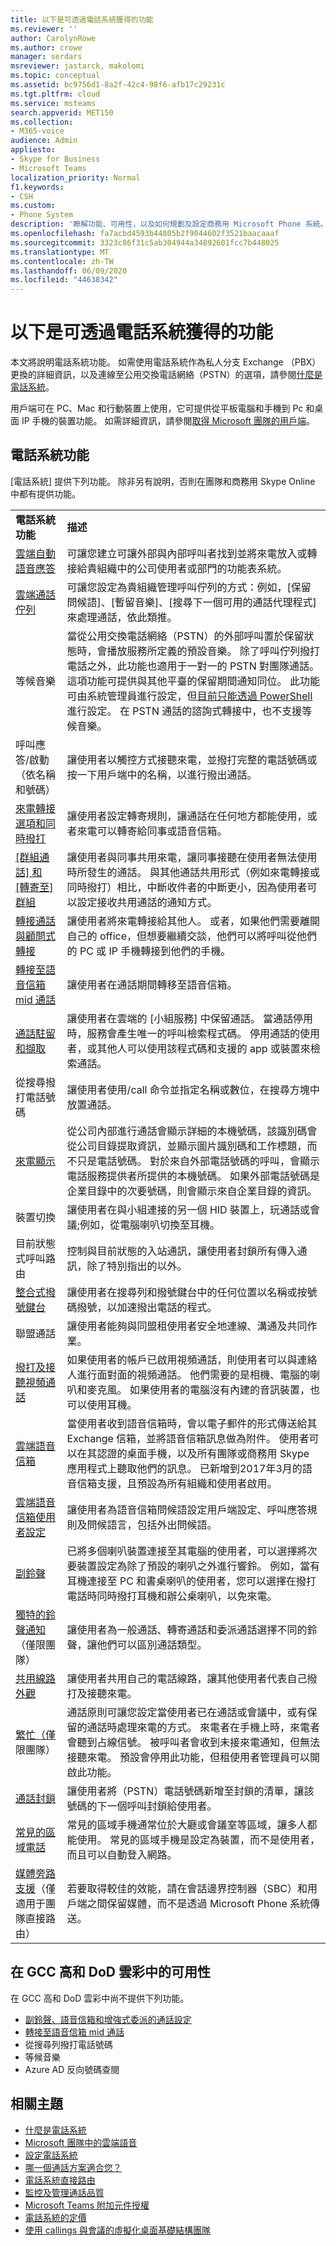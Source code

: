 ```yaml
---
title: 以下是可透過電話系統獲得的功能
ms.reviewer: ''
author: CarolynRowe
ms.author: crowe
manager: serdars
msreviewer: jastarck, makolomi
ms.topic: conceptual
ms.assetid: bc9756d1-8a2f-42c4-98f6-afb17c29231c
ms.tgt.pltfrm: cloud
ms.service: msteams
search.appverid: MET150
ms.collection:
- M365-voice
audience: Admin
appliesto:
- Skype for Business
- Microsoft Teams
localization_priority: Normal
f1.keywords:
- CSH
ms.custom:
- Phone System
description: '瞭解功能、可用性，以及如何規劃及設定商務用 Microsoft Phone 系統。 '
ms.openlocfilehash: fa7acbd4593b44805b2f9044602f3521baacaaaf
ms.sourcegitcommit: 3323c86f31c5ab304944a34892601fcc7b448025
ms.translationtype: MT
ms.contentlocale: zh-TW
ms.lasthandoff: 06/09/2020
ms.locfileid: "44638342"
---
```

# <a name="heres-what-you-get-with-phone-system"></a>以下是可透過電話系統獲得的功能

本文將說明電話系統功能。 如需使用電話系統作為私人分支 Exchange （PBX）更換的詳細資訊，以及連線至公用交換電話網絡（PSTN）的選項，請參閱[什麼是電話系統](what-is-phone-system-in-office-365.md)。

用戶端可在 PC、Mac 和行動裝置上使用，它可提供從平板電腦和手機到 Pc 和桌面 IP 手機的裝置功能。 如需詳細資訊，請參閱[取得 Microsoft 團隊的用戶端](get-clients.md)。

  
## <a name="phone-system-features"></a>電話系統功能

[電話系統] 提供下列功能。 除非另有說明，否則在團隊和商務用 Skype Online 中都有提供功能。
  
|||
|:-----|:-----|
|**電話系統功能** <br/> |**描述** <br/> |
|[雲端自動語音應答](what-are-phone-system-auto-attendants.md) <br/> |可讓您建立可讓外部與內部呼叫者找到並將來電放入或轉接給貴組織中的公司使用者或部門的功能表系統。  <br/> |
|[雲端通話佇列](create-a-phone-system-call-queue.md) <br/> |可讓您設定為貴組織管理呼叫佇列的方式：例如，[保留問候語]、[暫留音樂]、[搜尋下一個可用的通話代理程式] 來處理通話，依此類推。  <br/> |
|等候音樂 | 當從公用交換電話網絡（PSTN）的外部呼叫置於保留狀態時，會播放服務所定義的預設音樂。 除了呼叫佇列撥打電話之外，此功能也適用于一對一的 PSTN 對團隊通話。 這項功能可提供與其他平臺的保留期間通知同位。 此功能可由系統管理員進行設定，但[目前只能透過 PowerShell](https://docs.microsoft.com/powershell/module/skype/set-csteamscallingpolicy?view=skype-ps)進行設定。 在 PSTN 通話的諮詢式轉接中，也不支援等候音樂。|
|呼叫應答/啟動（依名稱和號碼）  <br/> |讓使用者以觸控方式接聽來電，並撥打完整的電話號碼或按一下用戶端中的名稱，以進行撥出通話。  <br/> |
|[來電轉接選項和同時撥打](https://support.office.com/article/call-forwarding-call-groups-and-simultaneous-ring-in-teams-a88da9e8-1343-4d3c-9bda-4b9615e4183e) <br/> |讓使用者設定轉寄規則，讓通話在任何地方都能使用，或者來電可以轉寄給同事或語音信箱。  <br/> |
|[[群組通話] 和 [轉寄至] 群組](call-sharing-and-group-call-pickup.md) <br/> | 讓使用者與同事共用來電，讓同事接聽在使用者無法使用時所發生的通話。 與其他通話共用形式（例如來電轉接或同時撥打）相比，中斷收件者的中斷更小，因為使用者可以設定接收共用通話的通知方式。 |
|[轉接通話與顧問式轉接](https://support.office.com/article/Transfer-a-call-in-Teams-b7f40f14-e083-46b9-b739-68038c8f73a0) <br/> |讓使用者將來電轉接給其他人。 或者，如果他們需要離開自己的 office，但想要繼續交談，他們可以將呼叫從他們的 PC 或 IP 手機轉接到他們的手機。  <br/> |
|[轉接至語音信箱 mid 通話](https://support.office.com/article/Transfer-a-call-in-Teams-b7f40f14-e083-46b9-b739-68038c8f73a0) <br/> | 讓使用者在通話期間轉移至語音信箱。 |
|[通話駐留和擷取](call-park-and-retrieve.md)  <br/> | 讓使用者在雲端的 [小組服務] 中保留通話。 當通話停用時，服務會產生唯一的呼叫檢索程式碼。 停用通話的使用者，或其他人可以使用該程式碼和支援的 app 或裝置來檢索通話。 <br/> |
|從搜尋撥打電話號碼  <br/> | 讓使用者使用/call 命令並指定名稱或數位，在搜尋方塊中放置通話。 <br/> |
|[來電顯示](how-can-caller-id-be-used-in-your-organization.md)  <br/> |從公司內部進行通話會顯示詳細的本機號碼，該識別碼會從公司目錄提取資訊，並顯示圖片識別碼和工作標題，而不只是電話號碼。 對於來自外部電話號碼的呼叫，會顯示電話服務提供者所提供的本機號碼。 如果外部電話號碼是企業目錄中的次要號碼，則會顯示來自企業目錄的資訊。  <br/> |
|裝置切換  <br/> |讓使用者在與小組連接的另一個 HID 裝置上，玩通話或會議;例如，從電腦喇叭切換至耳機。   <br/> |
|目前狀態式呼叫路由 <br/> |控制與目前狀態的入站通訊，讓使用者封鎖所有傳入通訊，除了特別指出的以外。  <br/> |
|[整合式撥號鍵台](https://support.office.com/article/use-the-dial-pad-in-teams-27bc60b5-74c0-4e9c-808b-da4db9514d89) <br/> | 讓使用者在搜尋列和撥號鍵台中的任何位置以名稱或按號碼撥號，以加速撥出電話的程式。 <br/> |
|聯盟通話  <br/> |讓使用者能夠與同盟租使用者安全地連線、溝通及共同作業。  <br/> |
|[撥打及接聽視頻通話](https://support.office.com/article/abf62493-670f-4b0d-b2cf-fe03b49caf42) <br/> | 如果使用者的帳戶已啟用視頻通話，則使用者可以與連絡人進行面對面的視頻通話。 他們需要的是相機、電腦的喇叭和麥克風。 如果使用者的電腦沒有內建的音訊裝置，也可以使用耳機。<br/> |
|[雲端語音信箱](set-up-phone-system-voicemail.md) <br/> | 當使用者收到語音信箱時，會以電子郵件的形式傳送給其 Exchange 信箱，並將語音信箱訊息做為附件。 使用者可以在其認證的桌面手機，以及所有團隊或商務用 Skype 應用程式上聽取他們的訊息。 已新增到2017年3月的語音信箱支援，且預設為所有組織和使用者啟用。   <br/> |
|[雲端語音信箱使用者設定](https://support.office.com/article/manage-your-call-settings-in-teams-456cb611-3477-496f-b31a-6ab752a7595f?ui=en-US&rs=en-US&ad=US) <br/> | 讓使用者為語音信箱問候語設定用戶端設定、呼叫應答規則及問候語言，包括外出問候語。   |
|[副鈴聲](https://support.office.com/article/Manage-your-call-settings-in-Teams-456cb611-3477-496f-b31a-6ab752a7595f) <br/> | 已將多個喇叭裝置連接至其電腦的使用者，可以選擇將次要裝置設定為除了預設的喇叭之外進行響鈴。 例如，當有耳機連接至 PC 和書桌喇叭的使用者，您可以選擇在撥打電話時同時撥打耳機和辦公桌喇叭，以免來電。  |
|[獨特的鈴聲通知](https://support.office.com/article/Manage-your-call-settings-in-Teams-456cb611-3477-496f-b31a-6ab752a7595f)（僅限團隊）<br/> |讓使用者為一般通話、轉寄通話和委派通話選擇不同的鈴聲，讓他們可以區別通話類型。  <br/> |
|[共用線路外觀](shared-line-appearance.md) <br/> | 讓使用者共用自己的電話線路，讓其他使用者代表自己撥打及接聽來電。|
|[繁忙（僅](teams-calling-policy.md)限團隊） <br/> | 通話原則可讓您設定當使用者已在通話或會議中，或有保留的通話時處理來電的方式。 來電者在手機上時，來電者會聽到占線信號。 被呼叫者會收到未接來電通知，但無法接聽來電。 預設會停用此功能，但租使用者管理員可以開啟此功能。 |
|[通話封鎖](https://support.office.com/article/manage-your-call-settings-in-teams-456cb611-3477-496f-b31a-6ab752a7595f?ui=en-US&rs=en-US&ad=US) <br/> | 讓使用者將（PSTN）電話號碼新增至封鎖的清單，讓該號碼的下一個呼叫封鎖給使用者。|
|[常見的區域電話](set-up-common-area-phones.md) <br/> | 常見的區域手機通常位於大廳或會議室等區域，讓多人都能使用。 常見的區域手機是設定為裝置，而不是使用者，而且可以自動登入網路。|
|[媒體旁路支援](direct-routing-plan-media-bypass.md)（僅適用于團隊直接路由） <br/> | 若要取得較佳的效能，請在會話邊界控制器（SBC）和用戶端之間保留媒體，而不是透過 Microsoft Phone 系統傳送。 |


## <a name="availability-in-gcc-high-and-dod-clouds"></a>在 GCC 高和 DoD 雲彩中的可用性
<a name="bkmk_setup"> </a>

在 GCC 高和 DoD 雲彩中尚不提供下列功能。 
- [副鈴聲、語音信箱和增強式委派的通話設定](https://support.office.com/article/Manage-your-call-settings-in-Teams-456cb611-3477-496f-b31a-6ab752a7595f)
- [轉接至語音信箱 mid 通話](https://support.office.com/article/Transfer-a-call-in-Teams-b7f40f14-e083-46b9-b739-68038c8f73a0)
- 從搜尋列撥打電話號碼
- 等候音樂
- Azure AD 反向號碼查閱

## <a name="related-topics"></a>相關主題

- [什麼是電話系統](what-is-phone-system-in-office-365.md)
- [Microsoft 團隊中的雲端語音](cloud-voice-landing-page.md)
- [設定電話系統](setting-up-your-phone-system.md)
- [哪一個通話方案適合您？](calling-plan-landing-page.md)
- [電話系統直接路由](direct-routing-landing-page.md)
- [監控及管理通話品質](monitor-call-quality-qos.md)
- [Microsoft Teams 附加元件授權](teams-add-on-licensing/microsoft-teams-add-on-licensing.md)
- [電話系統的定價](https://products.office.com/microsoft-teams/voice-calling#requirements)
- [使用 callings 與會議的虛擬化桌面基礎結構團隊](teams-for-vdi.md#teams-on-vdi-with-calling-and-meetings)

  
 
